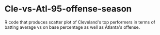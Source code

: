 # Cle-vs-Atl-95-offense-season
R code that produces scatter plot of Cleveland's top performers in terms of batting average vs on base percentage as well as Atlanta's offense.
